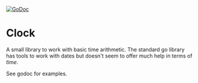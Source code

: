 [![GoDoc](https://godoc.org/github.com/quii/clock?status.svg)](https://godoc.org/github.com/quii/clock)
# Clock

A small library to work with basic time arithmetic. The standard go library has tools to work with dates but doesn't seem to offer much help in terms of *time*.

See godoc for examples.
